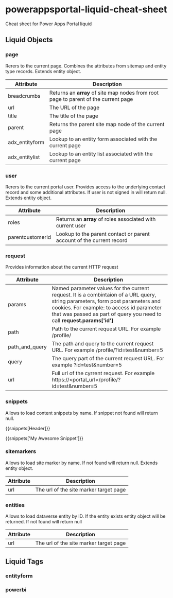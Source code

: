 # powerappsportal-liquid-cheat-sheet
Cheat sheet for Power Apps Portal liquid

## Liquid Objects

### page

Rerers to the current page. Combines the attributes from sitemap and entity type records. Extends entity object.

| Attribute | Description |
|-----------|-------------|
| breadcrumbs | Returns an **array** of site map nodes from root page to parent of the current page|
| url | The URL of the page |
| title | The title of the page |
| parent | Returns the parent site map node of the current page |
| adx_entityform | Lookup to an entity form associated with the current page |
| adx_entitylist | Lookup to an entity list associated wtih the current page |

### user

Rerers to the current portal user. Provides access to the underlying contact record and some additional attributes. If user is not signed in will return null. Extends entity object.

| Attribute | Description |
|-----------|-------------|
| roles | Returns an **array** of roles associated with current user |
| parentcustomerid | Lookup to the parent contact or parent account of the current record |

### request

Provides information about the current HTTP request

| Attribute | Description |
|-----------|-------------|
| params | Named parameter values for the current request. It is a combintaion of a URL query, string parameters, form post parameters and cookies. For example: to access id parameter that was passed as part of query you need to call **request.params['id']** |
| path | Path to the current request URL. For example /profile/ |
| path_and_query |  The path and query to the current request URL. For example /profile/?id=test&number=5 |
| query | The query part of the current request URL. For example ?id=test&number=5 |
| url | Full url of the cyrrent request. For example https://<portal_url>/profile/?id=test&number=5 |

### snippets

Allows to load content snippets by name. If snippet not found will return null.

{{snippets[Header]}}

{{snippets['My Awesome Snippet']}}

### sitemarkers

Allows to load site marker by name. If not found will return null. Extends entity object.

| Attribute | Description |
|-----------|-------------|
| url | The url of the site marker target page |

### entities

Allows to load dataverse entity by ID. If the entity exists entity object will be returned. If not found will return null

| Attribute | Description |
|-----------|-------------|
| url | The url of the site marker target page |

## Liquid Tags

### entityform

### powerbi
